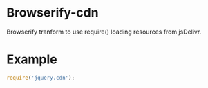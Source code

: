 # Browserify-cdn
Browserify tranform to use require() loading resources from jsDelivr.

# Example
```javascript
require('jquery.cdn');
```